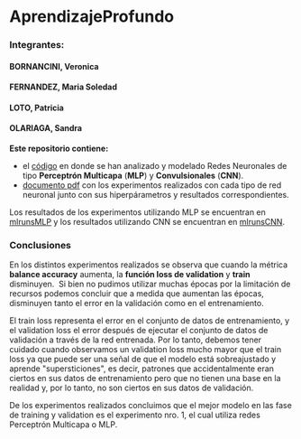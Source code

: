 # AprendizajeProfundo

### Integrantes:

#### BORNANCINI, Veronica
#### FERNANDEZ, Maria Soledad
#### LOTO, Patricia
#### OLARIAGA, Sandra

**Este repositorio contiene:**

* el [código](https://github.com/msoledadfernandez/AprendizajeProfundo/tree/main/experiment) en donde se han analizado y modelado Redes Neuronales de tipo **Perceptrón Multicapa** (**MLP**) y **Convulsionales** (**CNN**). 
* [documento pdf](https://drive.google.com/file/d/1z2Jyl6WJHwiw0J6o0E4loYz6O28IZBt3/view) con los experimentos realizados con cada tipo de red neuronal junto con sus hiperpárametros y resultados correspondientes.

Los resultados de los experimentos utilizando MLP se encuentran en [mlrunsMLP](https://drive.google.com/file/d/13wxlh7DO11PZBOKDP0--OMsrs8sApoU3/view?usp=sharing)
y los resultados utilizando CNN se encuentran en [mlrunsCNN](https://drive.google.com/file/d/1oZNxKjFs0E7u9NMMHJffwV9DB444xVWT/view?usp=sharing).

### **Conclusiones**

En los distintos experimentos realizados se observa que cuando la métrica **balance accuracy** aumenta, la **función loss de validation** y **train** disminuyen.  Si bien no pudimos utilizar muchas épocas por la limitación de recursos podemos concluir que a medida que aumentan las épocas, disminuyen tanto el error en la validación como en el entrenamiento.

El train loss representa el error en el conjunto de datos de entrenamiento, y el validation loss el error después de ejecutar el conjunto de datos de validación a través de la red entrenada. Por lo tanto, debemos tener cuidado cuando observamos un validation loss mucho mayor que el train loss ya que puede ser una señal de que el modelo está sobreajustado y aprende "supersticiones", es decir, patrones que accidentalmente eran ciertos en sus datos de entrenamiento pero que no tienen una base en la realidad y, por lo tanto, no son ciertos en sus datos de validación.

De los experimentos realizados concluimos que el mejor modelo en las fase de training y validation es el experimento nro. 1,  el cual utiliza redes Perceptrón Multicapa o MLP.
